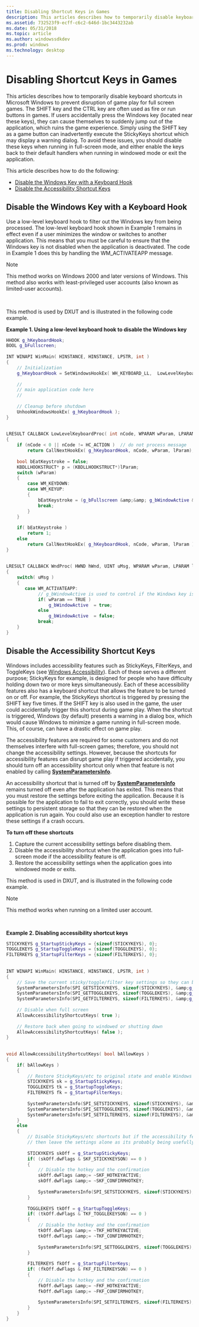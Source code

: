 ```yaml
---
title: Disabling Shortcut Keys in Games
description: This articles describes how to temporarily disable keyboard shortcuts in Microsoft Windows to prevent disruption of game play for full screen games.
ms.assetid: 732523f9-ecff-c6c2-646d-1bc3443232ab
ms.date: 05/31/2018
ms.topic: article
ms.author: windowssdkdev
ms.prod: windows
ms.technology: desktop
---
```


# Disabling Shortcut Keys in Games

This articles describes how to temporarily disable keyboard shortcuts in Microsoft Windows to prevent disruption of game play for full screen games. The SHIFT key and the CTRL key are often used as fire or run buttons in games. If users accidentally press the Windows key (located near these keys), they can cause themselves to suddenly jump out of the application, which ruins the game experience. Simply using the SHIFT key as a game button can inadvertently execute the StickyKeys shortcut which may display a warning dialog. To avoid these issues, you should disable these keys when running in full-screen mode, and either enable the keys back to their default handlers when running in windowed mode or exit the application.

This article describes how to do the following:

-   [Disable the Windows Key with a Keyboard Hook](#disable-the-windows-key-with-a-keyboard-hook)
-   [Disable the Accessibility Shortcut Keys](#disable-the-accessibility-shortcut-keys)

## Disable the Windows Key with a Keyboard Hook

Use a low-level keyboard hook to filter out the Windows key from being processed. The low-level keyboard hook shown in Example 1 remains in effect even if a user minimizes the window or switches to another application. This means that you must be careful to ensure that the Windows key is not disabled when the application is deactivated. The code in Example 1 does this by handling the WM\_ACTIVATEAPP message.

> [!Note]  
> This method works on Windows 2000 and later versions of Windows. This method also works with least-privileged user accounts (also known as limited-user accounts).

 

This method is used by DXUT and is illustrated in the following code example.

**Example 1. Using a low-level keyboard hook to disable the Windows key**


```C++
HHOOK g_hKeyboardHook;
BOOL g_bFullscreen;
 
INT WINAPI WinMain( HINSTANCE, HINSTANCE, LPSTR, int )
{
    // Initialization
    g_hKeyboardHook = SetWindowsHookEx( WH_KEYBOARD_LL,  LowLevelKeyboardProc, GetModuleHandle(NULL), 0 );
 
    // 
    // main application code here
    // 
 
    // Cleanup before shutdown
    UnhookWindowsHookEx( g_hKeyboardHook );
}
 
 
LRESULT CALLBACK LowLevelKeyboardProc( int nCode, WPARAM wParam, LPARAM lParam )
{
    if (nCode < 0 || nCode != HC_ACTION )  // do not process message 
        return CallNextHookEx( g_hKeyboardHook, nCode, wParam, lParam); 
 
    bool bEatKeystroke = false;
    KBDLLHOOKSTRUCT* p = (KBDLLHOOKSTRUCT*)lParam;
    switch (wParam) 
    {
        case WM_KEYDOWN:  
        case WM_KEYUP:    
        {
            bEatKeystroke = (g_bFullscreen &amp;&amp; g_bWindowActive &amp;&amp; ((p->vkCode == VK_LWIN) || (p->vkCode == VK_RWIN)));
            break;
        }
    }
 
    if( bEatKeystroke )
        return 1;
    else
        return CallNextHookEx( g_hKeyboardHook, nCode, wParam, lParam );
}
 
 
LRESULT CALLBACK WndProc( HWND hWnd, UINT uMsg, WPARAM wParam, LPARAM lParam )
{
    switch( uMsg )
    {
       case WM_ACTIVATEAPP:
            // g_bWindowActive is used to control if the Windows key is filtered by the keyboard hook or not.
            if( wParam == TRUE )
                g_bWindowActive  = true;           
            else 
                g_bWindowActive  = false;           
            break;
    }
}
```



## Disable the Accessibility Shortcut Keys

Windows includes accessibility features such as StickyKeys, FilterKeys, and ToggleKeys (see [Windows Accessibility](windowsaccessibility)). Each of these serves a different purpose; StickyKeys for example, is designed for people who have difficulty holding down two or more keys simultaneously. Each of these accessibility features also has a keyboard shortcut that allows the feature to be turned on or off. For example, the StickyKeys shortcut is triggered by pressing the SHIFT key five times. If the SHIFT key is also used in the game, the user could accidentally trigger this shortcut during game play. When the shortcut is triggered, Windows (by default) presents a warning in a dialog box, which would cause Windows to minimize a game running in full-screen mode. This, of course, can have a drastic effect on game play.

The accessibility features are required for some customers and do not themselves interfere with full-screen games; therefore, you should not change the accessibility settings. However, because the shortcuts for accessibility features can disrupt game play if triggered accidentally, you should turn off an accessibility shortcut only when that feature is not enabled by calling [**SystemParametersInfo**](usingsystemparametersinfofunction).

An accessibility shortcut that is turned off by [**SystemParametersInfo**](usingsystemparametersinfofunction) remains turned off even after the application has exited. This means that you must restore the settings before exiting the application. Because it is possible for the application to fail to exit correctly, you should write these settings to persistent storage so that they can be restored when the application is run again. You could also use an exception handler to restore these settings if a crash occurs.

**To turn off these shortcuts**

1.  Capture the current accessibility settings before disabling them.
2.  Disable the accessibility shortcut when the application goes into full-screen mode if the accessibility feature is off.
3.  Restore the accessibility settings when the application goes into windowed mode or exits.

This method is used in DXUT, and is illustrated in the following code example.

> [!Note]  
> This method works when running on a limited user account.

 

**Example 2. Disabling accessibility shortcut keys**


```C++
STICKYKEYS g_StartupStickyKeys = {sizeof(STICKYKEYS), 0};
TOGGLEKEYS g_StartupToggleKeys = {sizeof(TOGGLEKEYS), 0};
FILTERKEYS g_StartupFilterKeys = {sizeof(FILTERKEYS), 0};    
 
 
INT WINAPI WinMain( HINSTANCE, HINSTANCE, LPSTR, int )
{
    // Save the current sticky/toggle/filter key settings so they can be restored them later
    SystemParametersInfo(SPI_GETSTICKYKEYS, sizeof(STICKYKEYS), &amp;g_StartupStickyKeys, 0);
    SystemParametersInfo(SPI_GETTOGGLEKEYS, sizeof(TOGGLEKEYS), &amp;g_StartupToggleKeys, 0);
    SystemParametersInfo(SPI_GETFILTERKEYS, sizeof(FILTERKEYS), &amp;g_StartupFilterKeys, 0);
 
    // Disable when full screen
    AllowAccessibilityShortcutKeys( true );
 
    // Restore back when going to windowed or shutting down
    AllowAccessibilityShortcutKeys( false );
}
 
 
void AllowAccessibilityShortcutKeys( bool bAllowKeys )
{
    if( bAllowKeys )
    {
        // Restore StickyKeys/etc to original state and enable Windows key      
        STICKYKEYS sk = g_StartupStickyKeys;
        TOGGLEKEYS tk = g_StartupToggleKeys;
        FILTERKEYS fk = g_StartupFilterKeys;
        
        SystemParametersInfo(SPI_SETSTICKYKEYS, sizeof(STICKYKEYS), &amp;g_StartupStickyKeys, 0);
        SystemParametersInfo(SPI_SETTOGGLEKEYS, sizeof(TOGGLEKEYS), &amp;g_StartupToggleKeys, 0);
        SystemParametersInfo(SPI_SETFILTERKEYS, sizeof(FILTERKEYS), &amp;g_StartupFilterKeys, 0);
    }
    else
    {
        // Disable StickyKeys/etc shortcuts but if the accessibility feature is on, 
        // then leave the settings alone as its probably being usefully used
 
        STICKYKEYS skOff = g_StartupStickyKeys;
        if( (skOff.dwFlags & SKF_STICKYKEYSON) == 0 )
        {
            // Disable the hotkey and the confirmation
            skOff.dwFlags &amp;= ~SKF_HOTKEYACTIVE;
            skOff.dwFlags &amp;= ~SKF_CONFIRMHOTKEY;
 
            SystemParametersInfo(SPI_SETSTICKYKEYS, sizeof(STICKYKEYS), &amp;skOff, 0);
        }
 
        TOGGLEKEYS tkOff = g_StartupToggleKeys;
        if( (tkOff.dwFlags & TKF_TOGGLEKEYSON) == 0 )
        {
            // Disable the hotkey and the confirmation
            tkOff.dwFlags &amp;= ~TKF_HOTKEYACTIVE;
            tkOff.dwFlags &amp;= ~TKF_CONFIRMHOTKEY;
 
            SystemParametersInfo(SPI_SETTOGGLEKEYS, sizeof(TOGGLEKEYS), &amp;tkOff, 0);
        }
 
        FILTERKEYS fkOff = g_StartupFilterKeys;
        if( (fkOff.dwFlags & FKF_FILTERKEYSON) == 0 )
        {
            // Disable the hotkey and the confirmation
            fkOff.dwFlags &amp;= ~FKF_HOTKEYACTIVE;
            fkOff.dwFlags &amp;= ~FKF_CONFIRMHOTKEY;
 
            SystemParametersInfo(SPI_SETFILTERKEYS, sizeof(FILTERKEYS), &amp;fkOff, 0);
        }
    }
}
```



 

 




